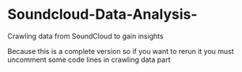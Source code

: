 # Soundcloud-Data-Analysis-
Crawling data from SoundCloud to gain insights

Because this is a complete version so if you want to rerun it you must uncomment some code lines in crawling data part
